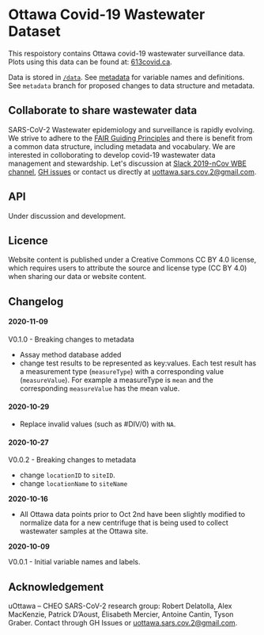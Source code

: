 # Ottawa Covid-19 Wastewater Dataset

This respoistory contains Ottawa covid-19 wastewater surveillance data. Plots using this data can be found at: [613covid.ca](https://613covid.ca/wastewater).

Data is stored in [`/data`](data/). See [metadata](metadata.md) for variable names and definitions. See `metadata` branch for proposed changes to data structure and metadata. 

## Collaborate to share wastewater data

SARS-CoV-2 Wastewater epidemiology and surveillance is rapidly evolving. We strive to adhere to the [FAIR Guiding Principles](https://www.go-fair.org/fair-principles/) and there is benefit from a common data structure, including metadata and vocabulary. We are interested in colloborating to develop covid-19 wastewater data management and stewardship. Let's discussion at [Slack 2019-nCov WBE channel](https://2019-ncovwbe.slack.com), [GH issues](https://github.com/Big-Life-Lab/covid-19-wastewater/issues) or contact us directly at uottawa.sars.cov.2@gmail.com. 

## API

Under discussion and development.

## Licence 

Website content is published under a Creative Commons CC BY 4.0 license, which requires users to attribute the source and license type (CC BY 4.0) when sharing our data or website content.

## Changelog


#### 2020-11-09

V0.1.0 - Breaking changes to metadata

- Assay method database added
- change test results to be represented as key:values. Each test result has a measurement type (`measureType`) with a corresponding value (`measureValue`). For example a measureType is `mean` and the corresponding `measureValue` has the mean value.

#### 2020-10-29

- Replace invalid values (such as #DIV/0) with `NA`.


#### 2020-10-27

V0.0.2 - Breaking changes to metadata

- change `locationID` to `siteID`. 
- change `locationName` to `siteName`

**2020-10-16**

- All Ottawa data points prior to Oct 2nd have been slightly modified to normalize data for a new centrifuge that is being used to collect wastewater samples at the Ottawa site.

**2020-10-09**

V0.0.1 - Initial variable names and labels.

## Acknowledgement

uOttawa – CHEO SARS-CoV-2 research group: Robert Delatolla, Alex MacKenzie, Patrick D’Aoust, Élisabeth Mercier, Antoine Cantin, Tyson Graber. Contact through GH Issues or uottawa.sars.cov.2@gmail.com.